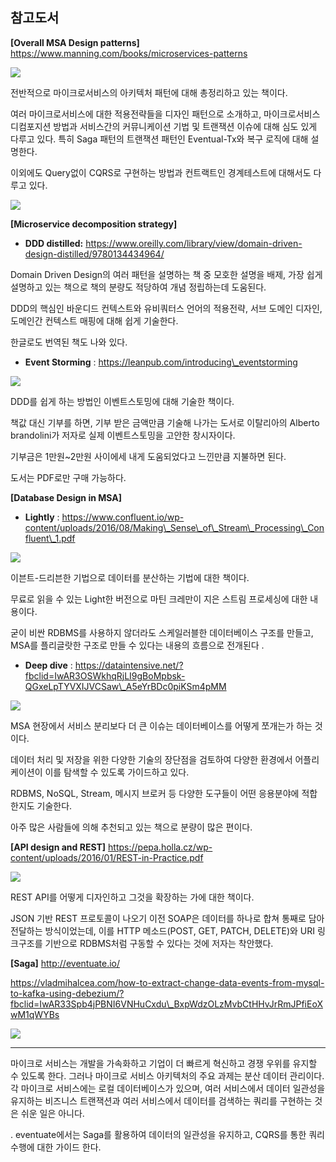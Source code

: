 ## 참고도서

**[Overall MSA Design patterns]**
    https://www.manning.com/books/microservices-patterns

 ![](/contents/04_라이브러리/02/image1.jpg)

전반적으로 마이크로서비스의 아키텍처 패턴에 대해 총정리하고 있는 책이다.

여러 마이크로서비스에 대한 적용전략들을 디자인 패턴으로 소개하고, 마이크로서비스 디컴포지션 방법과 서비스간의 커뮤니케이션 기법 및 트랜잭션 이슈에 대해 심도 있게 다루고 있다. 특히 Saga 패턴의 트랜잭션 패턴인 Eventual-Tx와 복구 로직에 대해 설명한다.

 이외에도 Query없이 CQRS로 구현하는 방법과 컨트랙트인 경계테스트에 대해서도 다루고 있다.



 ![](/contents/04_라이브러리/02/image2.jpg)

**[Microservice decomposition strategy]**
   - **DDD distilled:** https://www.oreilly.com/library/view/domain-driven-design-distilled/9780134434964/

Domain Driven Design의 여러 패턴을 설명하는 책 중 모호한 설명을 배제, 가장 쉽게 설명하고 있는 책으로 책의 분량도 적당하여 개념 정립하는데 도움된다.

DDD의 핵심인 바운디드 컨텍스트와 유비쿼터스 언어의 적용전략, 서브 도메인 디자인, 도메인간 컨텍스트 매핑에 대해 쉽게 기술한다.

한글로도 번역된 책도 나와 있다.





   - **Event Storming** : https://leanpub.com/introducing\_eventstorming

 ![](/contents/04_라이브러리/02/image3.jpg)

DDD를 쉽게 하는 방법인 이벤트스토밍에 대해 기술한 책이다.

책값 대신 기부를 하면, 기부 받은 금액만큼 기술해 나가는 도서로 이탈리아의 Alberto brandolini가 저자로 실제 이벤트스토밍을 고안한 창시자이다.

기부금은 1만원~2만원 사이에세 내게 도움되었다고  느낀만큼 지불하면 된다.

도서는 PDF로만 구매 가능하다.





**[Database Design in MSA]**
   - **Lightly** : https://www.confluent.io/wp-content/uploads/2016/08/Making\_Sense\_of\_Stream\_Processing\_Confluent\_1.pdf

 ![](/contents/04_라이브러리/02/image4.jpg)

이븐트-드리븐한 기법으로 데이터를 분산하는 기법에 대한 책이다.

무료로 읽을 수 있는 Light한 버전으로 마틴 크레만이 지은 스트림 프로세싱에 대한 내용이다.

굳이 비싼 RDBMS를 사용하지 않더라도 스케일러블한 데이터베이스 구조를 만들고, MSA를 플리글랏한 구조로 만들 수 있다는 내용의 흐름으로 전개된다 .






- **Deep dive** : https://dataintensive.net/?fbclid=IwAR3OSWkhqRjLI9gBoMpbsk-QGxeLpTYVXIJVCSaw\_A5eYrBDc0piKSm4pMM

 ![](/contents/04_라이브러리/02/image5.jpg)

MSA 현장에서 서비스 분리보다 더 큰 이슈는 데이터베이스를 어떻게 쪼개는가 하는 것이다.

데이터 처리 및 저장을 위한 다양한 기술의 장단점을 검토하여 다양한 환경에서 어플리케이션이 이를 탐색할 수 있도록 가이드하고 있다.

RDBMS, NoSQL, Stream, 메시지 브로커 등 다양한 도구들이 어떤 응용분야에 적합한지도 기술한다.

아주 많은 사람들에 의해 추천되고 있는 책으로 분량이 많은 편이다.





**[API design and REST]**
    https://pepa.holla.cz/wp-content/uploads/2016/01/REST-in-Practice.pdf

 ![](/contents/04_라이브러리/02/image6.jpg)

REST API를 어떻게 디자인하고 그것을 확장하는 가에 대한 책이다.

 JSON 기반 REST 프로토콜이 나오기 이전 SOAP은 데이터를 하나로 합쳐 통째로 담아 전달하는 방식이었는데, 이를 HTTP 메소드(POST, GET, PATCH, DELETE)와 URI 링크구조를 기반으로  RDBMS처럼 구동할 수 있다는 것에 저자는 착안했다.







**[Saga]**
http://eventuate.io/

https://vladmihalcea.com/how-to-extract-change-data-events-from-mysql-to-kafka-using-debezium/?fbclid=IwAR33Spb4jPBNI6VNHuCxdu\_BxpWdzOLzMvbCtHHvJrRmJPfiEoXwM1qWYBs

 ![](/contents/04_라이브러리/02/image7.jpg)

**     **

마이크로 서비스는 개발을 가속화하고 기업이 더 빠르게 혁신하고 경쟁 우위를 유지할 수 있도록 한다. 그러나 마이크로 서비스 아키텍처의 주요 과제는 분산 데이터 관리이다. 각 마이크로 서비스에는 로컬 데이터베이스가 있으며, 여러 서비스에서 데이터 일관성을 유지하는 비즈니스 트랜잭션과 여러 서비스에서 데이터를 검색하는 쿼리를 구현하는 것은 쉬운 일은 아니다.

.         eventuate에서는 Saga를 활용하여 데이터의 일관성을 유지하고, CQRS를 통한 쿼리 수행에 대한 가이드 한다.
